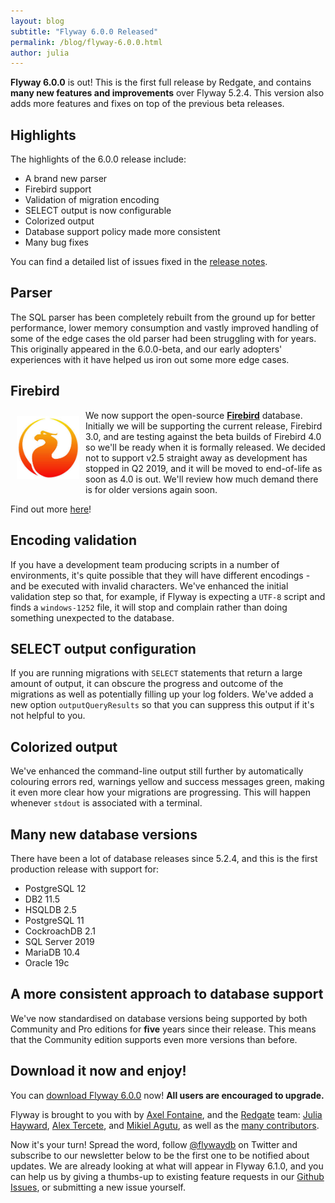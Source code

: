 ```yaml
---
layout: blog
subtitle: "Flyway 6.0.0 Released"
permalink: /blog/flyway-6.0.0.html
author: julia
---
```

**Flyway 6.0.0** is out! This is the first full release by Redgate, and contains **many new features and
improvements** over Flyway 5.2.4. This version also adds more features and fixes on top of the previous beta releases.  

## Highlights

The highlights of the 6.0.0 release include:

- A brand new parser
- Firebird support
- Validation of migration encoding
- SELECT output is now configurable
- Colorized output
- Database support policy made more consistent
- Many bug fixes

You can find a detailed list of issues fixed in the [release notes](/documentation/releaseNotes#6.0.0).

## Parser

The SQL parser has been completely rebuilt from the ground up for better performance, lower memory consumption and 
vastly improved handling of some of the edge cases the old parser had been struggling with for years. This 
originally appeared in the 6.0.0-beta, and our early adopters' experiences with it have helped us iron out
some more edge cases.

## Firebird

<img src="/assets/posts/flyway-6.0.0/firebird.jpg" style="float: left; height: 100px; margin: 10px;"> We now support the 
open-source [**Firebird**](https://firebirdsql.org/en/start/) database. Initially we will be supporting 
the current release, Firebird 3.0, and are testing against the beta builds of Firebird 4.0 so we'll be ready
when it is formally released. We decided not 
to support v2.5 straight away as development has stopped in Q2 2019, and
it will be moved to end-of-life as soon as 4.0 is out. We'll review how much demand there is
for older versions again soon. 

Find out more [here](/documentation/database/firebird)!


## Encoding validation

If you have a development team producing scripts in a number of environments, it's quite possible that they
will have different encodings - and be executed with invalid characters. We've enhanced the initial validation
step so that, for example, if Flyway is expecting a `UTF-8` script and finds a `windows-1252` file, it will
stop and complain rather than doing something unexpected to the database. 

## SELECT output configuration

If you are running migrations with `SELECT` statements that return a large amount of output, it can obscure the
progress and outcome of the migrations as well as potentially filling up your log folders. We've added a new 
option `outputQueryResults` so that you can suppress this output if it's not helpful to you.

## Colorized output

We've enhanced the command-line output still further by automatically colouring errors red, warnings yellow
and success messages green, making it even more clear how your migrations are progressing. This will happen
whenever `stdout` is associated with a terminal.

## Many new database versions

There have been a lot of database releases since 5.2.4, and this is the first production release with support for:

- PostgreSQL 12 
- DB2 11.5 
- HSQLDB 2.5 
- PostgreSQL 11 
- CockroachDB 2.1 
- SQL Server 2019 
- MariaDB 10.4 
- Oracle 19c 

## A more consistent approach to database support

We've now standardised on database versions being supported by both Community and Pro editions for **five** years
since their release. This means that the Community edition supports even more versions than before. 

## Download it now and enjoy!

You can [download Flyway 6.0.0](/download) now! **All users are encouraged to upgrade.**

Flyway is brought to you with <i class="fa fa-heart"></i> by [Axel Fontaine](https://twitter.com/axelfontaine),
and the [Redgate](https://red-gate.com) team: [Julia Hayward](https://twitter.com/Julia_Hayward),
[Alex Tercete](https://twitter.com/alextercete), and [Mikiel Agutu](https://twitter.com/mikielagutu),
as well as the [many contributors](/documentation/contribute/hallOfFame).

Now it's your turn! Spread the word, follow [@flywaydb](https://twitter.com/flywaydb) on Twitter and subscribe
to our newsletter below to be the first one to be notified about updates. We are already looking at what will appear
in Flyway 6.1.0, and you can help us by giving a thumbs-up to existing feature requests in our 
[Github Issues](https://github.com/flyway/flyway/issues), or submitting a new issue yourself. 
